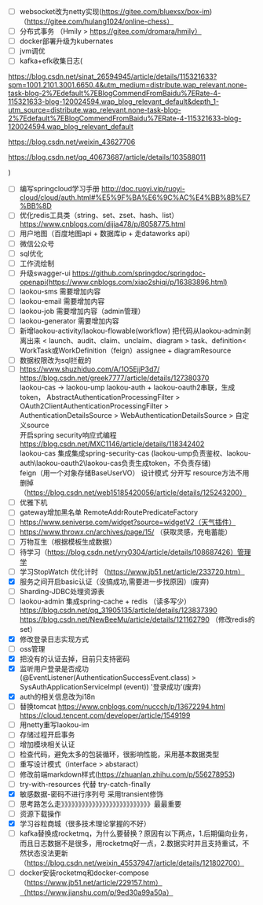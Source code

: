 - [ ] websocket改为netty实现(https://gitee.com/bluexsx/box-im)（https://gitee.com/hulang1024/online-chess）
- [ ] 分布式事务 （Hmily > https://gitee.com/dromara/hmily）
- [ ] docker部署升级为kubernates
- [ ] jvm调优
- [ ] kafka+efk收集日志(

https://blog.csdn.net/sinat_26594945/article/details/115321633?spm=1001.2101.3001.6650.4&utm_medium=distribute.wap_relevant.none-task-blog-2%7Edefault%7EBlogCommendFromBaidu%7ERate-4-115321633-blog-120024594.wap_blog_relevant_default&depth_1-utm_source=distribute.wap_relevant.none-task-blog-2%7Edefault%7EBlogCommendFromBaidu%7ERate-4-115321633-blog-120024594.wap_blog_relevant_default

https://blog.csdn.net/weixin_43627706

https://blog.csdn.net/qq_40673687/article/details/103588011

)
- [ ] 编写springcloud学习手册 http://doc.ruoyi.vip/ruoyi-cloud/cloud/auth.html#%E5%9F%BA%E6%9C%AC%E4%BB%8B%E7%BB%8D
- [ ] 优化redis工具类（string、set、zset、hash、list） https://www.cnblogs.com/dijia478/p/8058775.html
- [ ] 用户地图（百度地图api + 数据库ip + 走dataworks api）
- [ ] 微信公众号
- [ ] sql优化
- [ ] 工作流绘制
- [ ] 升级swagger-ui https://github.com/springdoc/springdoc-openapi(https://www.cnblogs.com/xiao2shiqi/p/16383896.html)
- [ ] laokou-sms 需要增加内容
- [ ] laokou-email 需要增加内容
- [ ] laokou-job 需要增加内容（admin管理）
- [ ] laokou-generator 需要增加内容
- [ ] 新增laokou-activity/laokou-flowable(workflow) 把代码从laokou-admin剥离出来 < launch、audit、claim、unclaim、diagram > task、definition< WorkTask或WorkDefinition（feign）assignee + diagramResource<AssigneeDTO AssigneeVO>
- [ ] 数据权限改为sql拦截的
- [ ] https://www.shuzhiduo.com/A/1O5EjjP3d7/  
https://blog.csdn.net/greek7777/article/details/127380370  
laokou-cas -> laokou-ump laokou-auth + laokou-oauth2串联，生成token， 
AbstractAuthenticationProcessingFilter > OAuth2ClientAuthenticationProcessingFilter > AuthenticationDetailsSource > WebAuthenticationDetailsSource > 自定义source  
开启spring security响应式编程 https://blog.csdn.net/MXC1146/article/details/118342402  
laokou-cas 集成集成spring-security-cas  (laokou-ump负责鉴权、laokou-auth\laokou-oauth2\laokou-cas负责生成token，不负责存储)  
feign（用一个对象存储BaseUserVO）
设计模式 分开写 resource方法不用删掉 （https://blog.csdn.net/web15185420056/article/details/125243200）
- [ ] 优雅下机
- [ ] gateway增加黑名单 RemoteAddrRoutePredicateFactory
- [ ] https://www.seniverse.com/widget?source=widgetV2（天气插件）
- [ ] https://www.throwx.cn/archives/page/15/ （获取灵感，充电蓄能）
- [ ] 万物互生（根据模板生成数据）
- [ ] 待学习（https://blog.csdn.net/yry0304/article/details/108687426）管理学
- [ ] 学习StopWatch 优化计时 （https://www.jb51.net/article/233720.htm）
- [x] 服务之间开启basic认证（没搞成功,需要进一步找原因）(废弃)
- [ ] Sharding-JDBC处理资源表
- [ ] laokou-admin 集成spring-cache + redis （读多写少）
https://blog.csdn.net/qq_31905135/article/details/123837390
 https://blog.csdn.net/NewBeeMu/article/details/121162790 （修改redis的set）
- [x] 修改登录日志实现方式
- [ ] oss管理
- [x] 把没有的认证去掉，目前只支持密码
- [x] 监听用户登录是否成功(@EventListener(AuthenticationSuccessEvent.class) > SysAuthApplicationServiceImpl (event)) '登录成功'(废弃)
- [x] auth的相关信息改为i18n
- [ ] 替换tomcat https://www.cnblogs.com/nuccch/p/13672294.html https://cloud.tencent.com/developer/article/1549199
- [ ] 用netty重写laokou-im
- [ ] 存储过程开启事务
- [ ] 增加模块相关认证
- [ ] 检查代码，避免太多的包装循环，很影响性能，采用基本数据类型
- [ ] 重写设计模式（interface > abstaract）
- [ ] 修改前端markdown样式(https://zhuanlan.zhihu.com/p/556278953)
- [ ] try-with-resources 代替 try-catch-finally
- [x] 敏感数据-密码不进行序列号 采用transient修饰
- [ ] 思考路怎么走》》》》》》》》》》》》》》》》》》》》》》》》》》最最重要
- [ ] 资源下载操作
- [x] 学习谷粒商城（很多技术理论掌握的不好）
- [ ] kafka替换成rocketmq，为什么要替换？原因有以下两点，1.后期偏向业务，而且日志数据不是很多，用rocketmq好一点，2.数据实时并且支持重试，不然状态没法更新（https://blog.csdn.net/weixin_45537947/article/details/121802700）
- [ ] docker安装rocketmq和docker-compose（https://www.jb51.net/article/229157.htm）（https://www.jianshu.com/p/9ed30a99a50a）